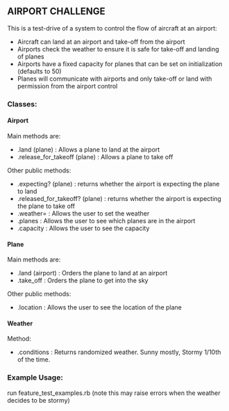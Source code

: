  ## AIRPORT CHALLENGE ##

 This is a test-drive of a system to control the flow of aircraft at an airport:

 - Aircraft can land at an airport and take-off from the airport
 - Airports check the weather to ensure it is safe for take-off and landing of planes
 - Airports have a fixed capacity for planes that can be set on initialization (defaults to 50)
 - Planes will communicate with airports and only take-off or land with permission from the airport control

 ### Classes: ###
 #### Airport ####

 Main methods are:
 - .land (plane) : Allows a plane to land at the airport
 - .release_for_takeoff (plane) : Allows a plane to take off

 Other public methods:
 - .expecting? (plane) : returns whether the airport is expecting the plane to land
 - .released_for_takeoff? (plane) : returns whether the airport is expecting the plane to take off
 - .weather= : Allows the user to set the weather
 - .planes : Allows the user to see which planes are in the airport
 - .capacity : Allows the user to see the capacity

 #### Plane ####

 Main methods are:
 - .land (airport) : Orders the plane to land at an airport
 - .take_off : Orders the plane to get into the sky

 Other public methods:
 - .location : Allows the user to see the location of the plane

 #### Weather ####

 Method:
 - .conditions : Returns randomized weather. Sunny mostly, Stormy 1/10th of the time.


 ### Example Usage: ###
 run feature_test_examples.rb 
 (note this may raise errors when the weather decides to be stormy)  